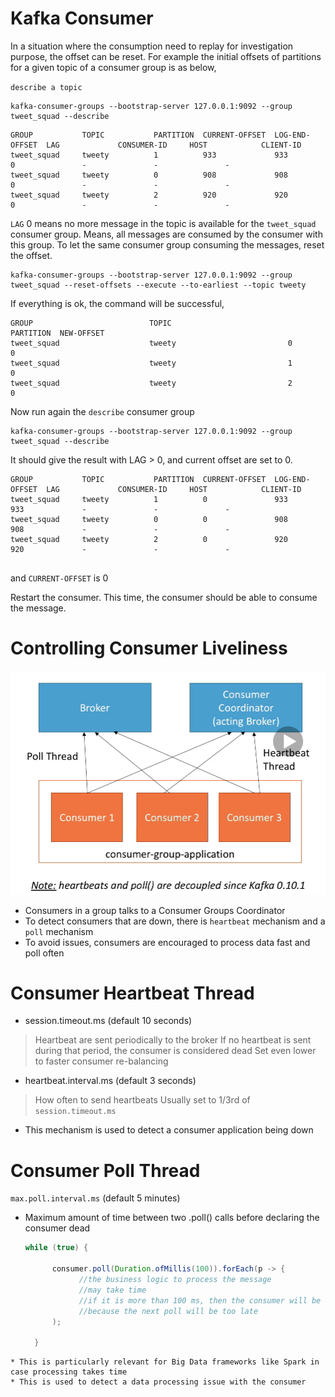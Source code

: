 # Kafka Consumer
In a situation where the consumption need to replay for investigation purpose, the offset can be reset.
For example the initial offsets of partitions for a given topic of a consumer group is as below,

`describe a topic`

```shell
kafka-consumer-groups --bootstrap-server 127.0.0.1:9092 --group tweet_squad --describe
```

```shell
GROUP           TOPIC           PARTITION  CURRENT-OFFSET  LOG-END-OFFSET  LAG             CONSUMER-ID     HOST            CLIENT-ID
tweet_squad     tweety          1          933             933             0               -               -               -
tweet_squad     tweety          0          908             908             0               -               -               -
tweet_squad     tweety          2          920             920             0               -               -               -
```

`LAG` 0 means no more message in the topic is available for the `tweet_squad` consumer group. Means, all messages are consumed by the consumer with this group.
To let the same consumer group consuming the messages, reset the offset.

```shell
kafka-consumer-groups --bootstrap-server 127.0.0.1:9092 --group tweet_squad --reset-offsets --execute --to-earliest --topic tweety
```

If everything is ok, the command will be successful,

```shell
GROUP                          TOPIC                          PARTITION  NEW-OFFSET     
tweet_squad                    tweety                         0          0              
tweet_squad                    tweety                         1          0              
tweet_squad                    tweety                         2          0   
```

Now run again the `describe` consumer group

```shell
kafka-consumer-groups --bootstrap-server 127.0.0.1:9092 --group tweet_squad --describe
```

It should give the result with LAG > 0, and current offset are set to 0.

```shell
GROUP           TOPIC           PARTITION  CURRENT-OFFSET  LOG-END-OFFSET  LAG             CONSUMER-ID     HOST            CLIENT-ID
tweet_squad     tweety          1          0               933             933             -               -               -
tweet_squad     tweety          0          0               908             908             -               -               -
tweet_squad     tweety          2          0               920             920             -               -               -
                                                                                        
```

and `CURRENT-OFFSET` is 0

Restart the consumer.
This time, the consumer should be able to consume the message.

# Controlling Consumer Liveliness

![Consumer Liveliness](consumer_hearthbeat.png)

* Consumers in a group talks to a Consumer Groups Coordinator
* To detect consumers that are down, there is `heartbeat` mechanism and a `poll` mechanism
* To avoid issues, consumers are encouraged to process data fast and poll often

# Consumer Heartbeat Thread

* session.timeout.ms (default 10 seconds)
> Heartbeat are sent periodically to the broker
> If no heartbeat is sent during that period, the consumer is considered dead
> Set even lower to faster consumer re-balancing

* heartbeat.interval.ms (default 3 seconds)
> How often to send heartbeats
> Usually set to 1/3rd of `session.timeout.ms`


* This mechanism is used to detect a consumer application being down

# Consumer Poll Thread
`max.poll.interval.ms` (default 5 minutes)

* Maximum amount of time between two .poll() calls before declaring the consumer dead
  ```java
  while (true) {
     
        consumer.poll(Duration.ofMillis(100)).forEach(p -> {
              //the business logic to process the message
              //may take time
              //if it is more than 100 ms, then the consumer will be considered dead,
              //because the next poll will be too late
        );

    }
 ```
* This is particularly relevant for Big Data frameworks like Spark in case processing takes time
* This is used to detect a data processing issue with the consumer

